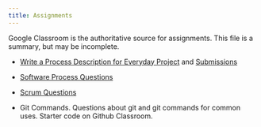 ```yaml
---
title: Assignments
---
```


Google Classroom is the authoritative source for assignments.
This file is a summary, but may be incomplete.

* [Write a Process Description for Everyday Project](https://cpske.github.io/ISP/assignment/week1/general-process-exercise/) and [Submissions](https://classroom.google.com/u/1/c/MTM4MDk3MDY1NjM4/a/MTIyOTI1NjczMTM0/submissions/by-status/and-sort-name/all)

* [Software Process Questions](https://docs.google.com/forms/d/e/1FAIpQLSd3FtoUtetMjd47M5TY9FYgK2TJvWwog44PzuEki6gFd3zsyQ/closedform)

* [Scrum Questions](https://docs.google.com/forms/d/e/1FAIpQLSccesC0cZCxaAmpOzgQ2EaOzYOZ9egDvrw54kUOwyFmqDJZeg/closedform)

* Git Commands. Questions about git and git commands for common uses. Starter code on Github Classroom.

